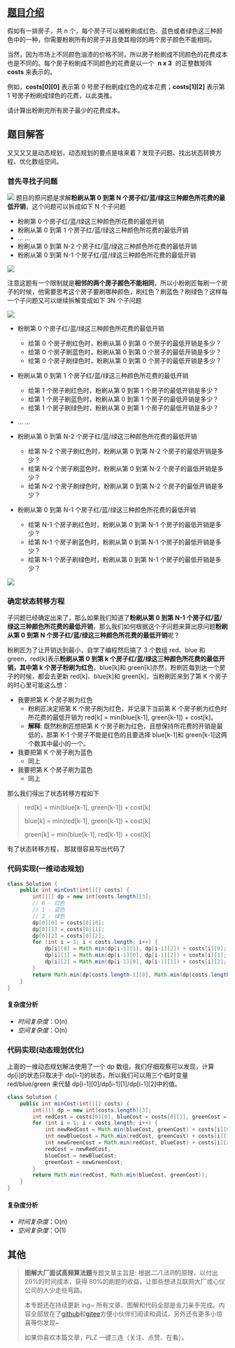 ## [题目介绍](https://leetcode-cn.com/problems/paint-house/ "原题链接")

假如有一排房子，共 n 个，每个房子可以被粉刷成红色、蓝色或者绿色这三种颜色中的一种，你需要粉刷所有的房子并且使其相邻的两个房子颜色不能相同。

当然，因为市场上不同颜色油漆的价格不同，所以房子粉刷成不同颜色的花费成本也是不同的。每个房子粉刷成不同颜色的花费是以一个  **n x 3**  的正整数矩阵 **costs** 来表示的。

例如，**costs[0][0]** 表示第 0 号房子粉刷成红色的成本花费；**costs[1][2]** 表示第 1 号房子粉刷成绿色的花费，以此类推。

请计算出粉刷完所有房子最少的花费成本。

## 题目解答

又又又又是动态规划，动态规划的要点是啥来着？发现子问题、找出状态转换方程、优化数组空间。

### 首先寻找子问题

![](https://img-blog.csdnimg.cn/0927ed9fff09420b94c793ce8405dedd.png?x-oss-process=image/watermark,type_d3F5LXplbmhlaQ,shadow_50,text_Q1NETiBA55-l5pil6Lev6YeR5YiA,size_20,color_FFFFFF,t_70,g_se,x_16)
题目的原问题是求解**粉刷从第 0 到第 N 个房子红/蓝/绿这三种颜色所花费的最低开销**，这个问题可以拆成如下 N 个子问题

- 粉刷第 0 个房子红/蓝/绿这三种颜色所花费的最低开销
- 粉刷从第 0 到第 1 个房子红/蓝/绿这三种颜色所花费的最低开销
- ... ...
- 粉刷从第 0 到第 N-2 个房子红/蓝/绿这三种颜色所花费的最低开销
- 粉刷从第 0 到第 N-1 个房子红/蓝/绿这三种颜色所花费的最低开销

![](https://img-blog.csdnimg.cn/2df6b1bf85884279bdd4e4c27e20ac10.png?x-oss-process=image/watermark,type_d3F5LXplbmhlaQ,shadow_50,text_Q1NETiBA55-l5pil6Lev6YeR5YiA,size_20,color_FFFFFF,t_70,g_se,x_16)

注意这题有一个限制就是**相邻的两个房子颜色不能相同**，所以小粉刷匠每刷一个房子的时候，他需要思考这个房子要刷哪种颜色，刷红色？刷蓝色？刷绿色？这样每一个子问题又可以继续拆解变成如下 3N 个子问题

![](https://img-blog.csdnimg.cn/f4e7f59a5f1a498da11ea4b8f9d259e2.png?x-oss-process=image/watermark,type_d3F5LXplbmhlaQ,shadow_50,text_Q1NETiBA55-l5pil6Lev6YeR5YiA,size_20,color_FFFFFF,t_70,g_se,x_16)

- 粉刷第 0 个房子红/蓝/绿这三种颜色所花费的最低开销
  - 给第 0 个房子刷红色时，粉刷从第 0 到第 0 个房子的最低开销是多少？
  - 给第 0 个房子刷蓝色时，粉刷从第 0 到第 0 个房子的最低开销是多少？
  - 给第 0 个房子刷绿色时，粉刷从第 0 到第 0 个房子的最低开销是多少？
- 粉刷从第 0 到第 1 个房子红/蓝/绿这三种颜色所花费的最低开销
  - 给第 1 个房子刷红色时，粉刷从第 0 到第 1 个房子的最低开销是多少？
  - 给第 1 个房子刷蓝色时，粉刷从第 0 到第 1 个房子的最低开销是多少？
  - 给第 1 个房子刷绿色时，粉刷从第 0 到第 1 个房子的最低开销是多少？
- ... ...
- 粉刷从第 0 到第 N-2 个房子红/蓝/绿这三种颜色所花费的最低开销
  - 给第 N-2 个房子刷红色时，粉刷从第 0 到第 N-2 个房子的最低开销是多少？
  - 给第 N-2 个房子刷蓝色时，粉刷从第 0 到第 N-2 个房子的最低开销是多少？
  - 给第 N-2 个房子刷绿色时，粉刷从第 0 到第 N-2 个房子的最低开销是多少？
- 粉刷从第 0 到第 N-1 个房子红/蓝/绿这三种颜色所花费的最低开销

  - 给第 N-1 个房子刷红色时，粉刷从第 0 到第 N-1 个房子的最低开销是多少？
  - 给第 N-1 个房子刷蓝色时，粉刷从第 0 到第 N-1 个房子的最低开销是多少？
  - 给第 N-1 个房子刷绿色时，粉刷从第 0 到第 N-1 个房子的最低开销是多少？

![](https://img-blog.csdnimg.cn/bb011addebba4fb596cd875617b371e8.png?x-oss-process=image/watermark,type_d3F5LXplbmhlaQ,shadow_50,text_Q1NETiBA55-l5pil6Lev6YeR5YiA,size_13,color_FFFFFF,t_70,g_se,x_16)

### 确定状态转移方程

子问题已经确定出来了，那么如果我们知道了**粉刷从第 0 到第 N-1 个房子红/蓝/绿这三种颜色所花费的最低开销**，那么我们如何根据这个子问题来算出原问题**粉刷从第 0 到第 N 个房子红/蓝/绿这三种颜色所花费的最低开销**呢？

粉刷匠为了让开销达到最小，自学了编程然后搞了 3 个数组 red、blue 和 green，red[k]表示**粉刷从第 0 到第 k 个房子红/蓝/绿这三种颜色所花费的最低开销，其中第 k 个房子粉刷为红色**，blue[k]和 green[k]亦然，粉刷匠每到达一个房子的时候，都会去更新 red[k]、blue[k]和 green[k]，当粉刷匠来到了第 K 个房子的时心里可能这么想：

- 我要把第 K 个房子刷为红色
  - 粉刷匠决定把第 K 个房子刷为红色，并记录下当前第 K 个房子刷为红色时所花费的最低开销为 red[k] = min(blue[k-1], green[k-1]) + cost[k]。
  - **解释**: 既然粉刷匠想把第 K 个房子刷为红色，且想保持所花费的开销是最低的，那第 K-1 个房子不能是红色的且要选择 blue[k-1]和 green[k-1]这两个数其中最小的一个。
- 我要把第 K 个房子刷为蓝色
  - 同上
- 我要把第 K 个房子刷为蓝色
  - 同上

那么我们得出了状态转移方程如下

> red[k] = min(blue[k-1], green[k-1]) + cost[k]
> 
> blue[k] = min(red[k-1], green[k-1]) + cost[k]
> 
> green[k] = min(blue[k-1], red[k-1]) + cost[k]

有了状态转移方程， 那就很容易写出代码了

### 代码实现(一维动态规划)

```java
class Solution {
    public int minCost(int[][] costs) {
        int[][] dp = new int[costs.length][3];
        // 0 - 红色
        // 1 - 蓝色
        // 2 - 绿色
        dp[0][0] = costs[0][0];
        dp[0][1] = costs[0][1];
        dp[0][2] = costs[0][2];
        for (int i = 1; i < costs.length; i++) {
            dp[i][0] = Math.min(dp[i-1][1], dp[i-1][2]) + costs[i][0];
            dp[i][1] = Math.min(dp[i-1][0], dp[i-1][2]) + costs[i][1];
            dp[i][2] = Math.min(dp[i-1][0], dp[i-1][1]) + costs[i][2];
        }
        return Math.min(dp[costs.length-1][0], Math.min(dp[costs.length-1][1], dp[costs.length-1][2]));
    }
}
```

#### 复杂度分析

- *时间复杂度*：O(n)
- *空间复杂度*：O(n)

### 代码实现(动态规划优化)

上面的一维动态规划解法使用了一个 dp 数组，我们仔细观察可以发现，计算 dp[i]的状态只取决于 dp[i-1]的状态，所以我们可以用三个临时变量 red/blue/green 来代替 dp[i-1][0]/dp[i-1][1]/dp[i-1][2]中的值。

```java
class Solution {
    public int minCost(int[][] costs) {
        int[][] dp = new int[costs.length][3];
        int redCost = costs[0][0], blueCost = costs[0][1], greenCost = costs[0][2];
        for (int i = 1; i < costs.length; i++) {
            int newRedCost = Math.min(blueCost, greenCost) + costs[i][0];
            int newBlueCost = Math.min(redCost, greenCost) + costs[i][1];
            int newGreenCost = Math.min(redCost, blueCost) + costs[i][2];
            redCost = newRedCost;
            blueCost = newBlueCost;
            greenCost = newGreenCost;
        }
        return Math.min(redCost, Math.min(blueCost, greenCost));
    }
}
```

#### 复杂度分析

- *时间复杂度*：O(n)
- *空间复杂度*：O(1)

## 其他

> **图解大厂面试高频算法题**专题文章主旨是: 根据*二八法则*的原理，以付出 20%的时间成本，获得 80%的刷题的收益，让那些想进互联网大厂或心仪公司的人少走些弯路。
>
> 本专题还在持续更新 ing~ 所有文章、图解和代码全部是金刀亲手完成。内容全部放在了[github](https://github.com/glodknife "github")和[gitee](https://gitee.com/goldknife6 "gitee")方便小伙伴们阅读和调试，另外还有更多小惊喜等你发现~
>
> 如果你喜欢本篇文章，PLZ 一键三连（关注、点赞、在看）。
